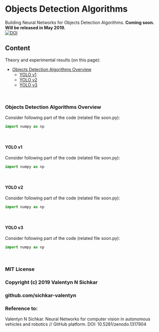 # Objects Detection Algorithms
Building Neural Networks for Objects Detection Algorithms. **Coming soon. Will be released in May 2019.**
<br/>[![DOI](https://zenodo.org/badge/DOI/10.5281/zenodo.1317904.svg)](https://doi.org/10.5281/zenodo.1317904)

## Content
Theory and experimental results (on this page):

* [Objects Detection Algorithms Overview](#main-objects-detection-algorithms)
  * [YOLO v1](#yolo-v1)
  * [YOLO v2](#yolo-v2)
  * [YOLO v3](#yolo-v3)

<br/>

### <a id="main-objects-detection-algorithms">Objects Detection Algorithms Overview</a>

Consider following part of the code (related file soon.py):
```py
import numpy as np
```

<br/>

#### <a id="yolo-v1">YOLO v1</a>

Consider following part of the code (related file soon.py):
```py
import numpy as np
```

<br/>

#### <a id="yolo-v2">YOLO v2</a>

Consider following part of the code (related file soon.py):
```py
import numpy as np
```

<br/>

#### <a id="yolo-v3">YOLO v3</a>

Consider following part of the code (related file soon.py):
```py
import numpy as np
```


<br/>

### MIT License
### Copyright (c) 2019 Valentyn N Sichkar
### github.com/sichkar-valentyn
### Reference to:
Valentyn N Sichkar. Neural Networks for computer vision in autonomous vehicles and robotics // GitHub platform. DOI: 10.5281/zenodo.1317904
